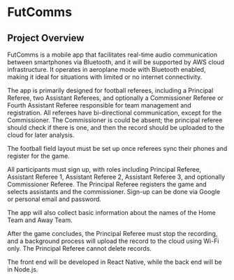 # FutComms
## Project Overview

FutComms is a mobile app that facilitates real-time audio communication between smartphones via Bluetooth, and it will be supported by AWS cloud infrastructure. It operates in aeroplane mode with Bluetooth enabled, making it ideal for situations with limited or no internet connectivity.

The app is primarily designed for football referees, including a Principal Referee, two Assistant Referees, and optionally a Commissioner Referee or Fourth Assistant Referee responsible for team management and registration. All referees have bi-directional communication, except for the Commissioner. The Commissioner is could be absent; the principal referee should check if there is one, and then the record should be uploaded to the cloud for later analysis.

The football field layout must be set up once referees sync their phones and register for the game.

All participants must sign up, with roles including Principal Referee, Assistant Referee 1, Assistant Referee 2, Assistant Referee 3, and optionally Commissioner Referee. The Principal Referee registers the game and selects assistants and the commissioner. Sign-up can be done via Google or personal email and password.

The app will also collect basic information about the names of the Home Team and Away Team.

After the game concludes, the Principal Referee must stop the recording, and a background process will upload the record to the cloud using Wi-Fi only. The Principal Referee cannot delete records.

The front end will be developed in React Native, while the back end will be in Node.js.
